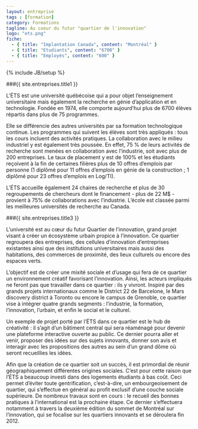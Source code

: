 ```yaml
---
layout: entreprise
tags : [formation]
category: Formations
tagline: Au coeur du futur "quartier de l'innovation"
logo: "ets.png"
fiche:
  - { title: "Implantation Canada", content: "Montréal" }
  - { title: "Etudiants", content: "6700" }
  - { title: "Employés", content: "600" }
---
```

{% include JB/setup %}

###{{ site.entreprises.title1 }}

L’ÉTS est une université québécoise qui a pour objet l’enseignement universitaire mais également la recherche en génie d’application et en technologie. Fondée en 1974, elle comporte aujourd’hui plus de 6700 élèves répartis dans plus de 75 programmes.

Elle se différencie des autres universités par sa formation technologique continue. Les programmes qui suivent les élèves sont très appliqués : tous les cours incluent des activités pratiques. La collaboration avec le milieu industriel y est également très poussée. En effet, 75 % de leurs activités de recherche sont menées en collaboration avec l’industrie, soit avec plus de 200 entreprises. Le taux de placement y est de 100% et les étudiants reçoivent à la fin de certaines filières plus de 10 offres d’emplois par personne (1 diplômé pour 11 offres d’emplois en génie de la construction ; 1 diplômé pour 23 offres d’emplois en Log/TI).

L’ÉTS accueille également 24 chaires de recherche et plus de 30 regroupements de chercheurs dont le financement - plus de 22 M$ - provient à 75% de collaborations avec l’industrie. L’école est classée parmi les meilleures universités de recherche au Canada.

###{{ site.entreprises.title3 }}

L’université est au cœur du futur Quartier de l’innovation, grand projet visant à créer un écosystème urbain propice à l’innovation. Ce quartier regroupera des entreprises, des cellules d’innovation d’entreprises existantes ainsi que des institutions universitaires mais aussi des habitations, des commerces de proximité, des lieux culturels ou encore des espaces verts.

L’objectif est de créer une mixité sociale et d’usage qui fera de ce quartier un environnement créatif favorisant l’innovation. Ainsi, les acteurs impliqués ne feront pas que travailler dans ce quartier : ils y vivront. Inspiré par des grands projets internationaux comme le District 22 de Barcelone, le Mars discovery district à Toronto ou encore le campus de Grenoble, ce quartier vise à intégrer quatre grands segments : l’industrie, la formation, l’innovation, l’urbain, et enfin le social et le culturel.

Un exemple de projet porté par l’ÉTS dans ce quartier est le hub de créativité : il s’agit d’un bâtiment central qui sera réaménagé pour devenir une plateforme interactive ouverte au public. Ce dernier pourra aller et venir, proposer des idées sur des sujets innovants, donner son avis et interagir avec les propositions des autres au sein d’un grand dôme où seront recueillies les idées.

Afin que la création de ce quartier soit un succès, il est primordial de réunir géographiquement différentes origines sociales. C’est pour cette raison que l’ÉTS a beaucoup investi dans des logements étudiants à bas coût. Ceci permet d’éviter toute gentrification, c’est-à-dire, un embourgeoisement de quartier, qui s’effectue en général au profit exclusif d’une couche sociale supérieure. De nombreux travaux sont en cours : le recueil des bonnes pratiques à l’international est la prochaine étape. Ce dernier s’effectuera notamment à travers la deuxième édition du sommet de Montréal sur l’innovation, qui se focalise sur les quartiers innovants et se déroulera fin 2012.
